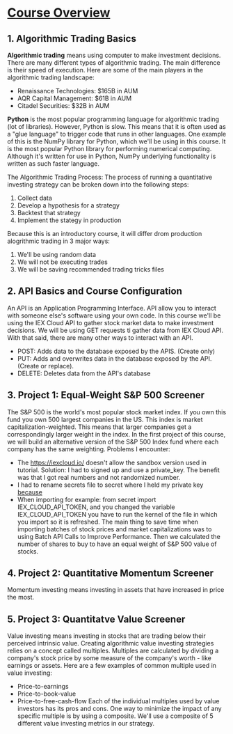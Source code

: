 # [Course Overview](https://www.youtube.com/watch?v=xfzGZB4HhEE&t=18s)

## 1. Algorithmic Trading Basics
**Algorithmic trading** means using computer to make investment decisions. There are many different types of algorithmic trading. The main difference is their speed of execution. Here are some of the main players in the algorithmic trading landscape:
* Renaissance Technologies: $165B in AUM
* AQR Capital Management: $61B in AUM
* Citadel Securities: $32B in AUM

**Python** is the most popular programming language for algorithmic trading (lot of libraries). However, Python is slow. This means that it is often used as a "glue language" to trigger code that runs in other languages. One example of this is the NumPy library for Python, which we'll be using in this course. It is the most popular Python library for performing numerical computing. Although it's written for use in Python, NumPy underlying functionality is written as such faster language.

The Algorithmic Trading Process:
The process of running a quantitative investing strategy can be broken down into the following steps:
1. Collect data
2. Develop a hypothesis for a strategy
3. Backtest that strategy
4. Implement the stategy in production

Because this is an introductory course, it will differ drom production alogrithmic trading in 3 major ways: 
1. We'll be using random data
2. We will not be executing trades
3. We will be saving recommended trading tricks files

## 2. API Basics and Course Configuration
An API is an Application Programming Interface. API allow you to interact with someone else's software using your own code. In this course we'll be using the IEX Cloud API to gather stock market data to make investment decisions. We will be using GET requests ti gather data from IEX Cloud API. With that said, there are many other ways to interact with an API. 

* POST: Adds data to the database exposed by the APIS. (Create only)
* PUT: Adds and overwrites data in the database exposed by the API. (Create or replace).
* DELETE: Deletes data from the API's database

## 3. Project 1: Equal-Weight S&P 500 Screener
The S&P 500 is the world's most popular stock market index. If you own this fund you own 500 largest companies in the US. This index is market capitalization-weighted. This means that larger companies get a correspondingly larger weight in the index. In the first project of this course, we will build an alternative version of the S&P 500 Index fund where each company has the same weighting. 
Problems I encounter: 
* The https://iexcloud.io/ doesn't allow the sandbox version used in tutorial. Solution: I had to signed up and use a private_key. The benefit was that I got real numbers and not randomized number. 
* I had to rename secrets file to secret where I held my private key [because](https://stackoverflow.com/questions/73055157/what-does-importerror-cannot-import-name-randbits-mean)
* When importing for example: from secret import IEX_CLOUD_API_TOKEN, and you changed the variable IEX_CLOUD_API_TOKEN you have to run the kernel of the file in which   you import so it is refreshed.
The main thing to save time when importing batches of stock prices and market capitalizations was to using Batch API Calls to Improve Performance. Then we calculated the number of shares to buy to have an equal weight of S&P 500 value of stocks.


## 4. Project 2: Quantitative Momentum Screener
Momentum investing means investing in assets that have increased in price the most.

## 5. Project 3: Quantitatve Value Screener
Value investing means investing in stocks that are trading below their perceived intrinsic value. Creating algorithmic value investing strategies relies on a concept called multiples. Multiples are calculated by dividing a company's stock price by some measure of the company's worth - like earnings or assets. Here are a few examples of common multiple used in value investing:
* Price-to-earnings
* Price-to-book-value
* Price-to-free-cash-flow
Each of the individual multiples used by value investors has its pros and cons. One way to minimize the impact of any specific multiple is by using a composite. We'll use a composite of 5 different value investing metrics in our strategy.



